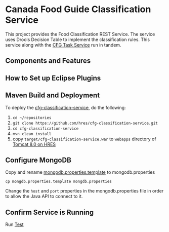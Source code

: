 # Canada Food Guide Classification Service

This project provides the Food Classification REST Service.
The service uses Drools Decision Table to implement the classification rules.
This service along with the [CFG Task Service] run in tandem.

## Components and Features

## How to Set up Eclipse Plugins

## Maven Build and Deployment

To deploy the [cfg-classification-service], do the following:

1. `cd ~/repositories`
2. `git clone https://github.com/hres/cfg-classification-service.git`
3. `cd cfg-classification-service`
4. `mvn clean install`
5. copy `target/cfg-classification-service.war` to `webapps` directory of [Tomcat 8.0 on HRES]

## Configure MongoDB

Copy and rename [mongodb.properties.template] to mongodb.properties

`cp mongdb.properties.template mongdb.properties`

Change the `host` and `port` properties in the mongodb.properties file in order to allow the Java API to connect to it.

## Confirm Service is Running

Run [Test]

[//]: # (These are the references links used in the body of this note and get stripped out when the markdown processor does its thing.  There is no need to format nicely because it should not be seen.)

[cfg-classification-service]:  <https://github.com/hres/cfg-classification-service.git>
[CFG Task Service]:            <https://github.com/hres/cfg-task-service.git>
[Tomcat 8.0 on HRES]:          <https://java-dev.hres.ca>
[Test]:                        <https://java-dev.hres.ca/cfg-classification-service/test>
[mongodb.properties.template]: <https://github.com/hres/cfg-classification-service/blob/master/src/main/java/ca/gc/ip346/util/mongodb.properties.template>
